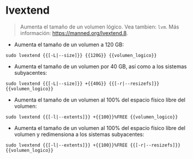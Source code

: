 # lvextend

> Aumenta el tamaño de un volumen lógico.
> Vea tambien: `lvm`.
> Más información: <https://manned.org/lvextend.8>.

- Aumenta el tamaño de un volumen a 120 GB:

`sudo lvextend {{[-L|--size]}} {{120G}} {{volumen_logico}}`

- Aumenta el tamaño de un volumen por 40 GB, así como a los sistemas subyacentes:

`sudo lvextend {{[-L|--size]}} +{{40G}} {{[-r|--resizefs]}} {{volumen_logico}}`

- Aumenta el tamaño de un volumen al 100% del espacio físico libre del volumen:

`sudo lvextend {{[-l|--extents]}} +{{100}}%FREE {{volumen_logico}}`

- Aumenta el tamaño de un volumen al 100% del espacio físico libre del volumen y redimensiona a los sistemas subyacentes:

`sudo lvextend {{[-l|--extents]}} +{{100}}%FREE {{[-r|--resizefs]}} {{volumen_logico}}`
